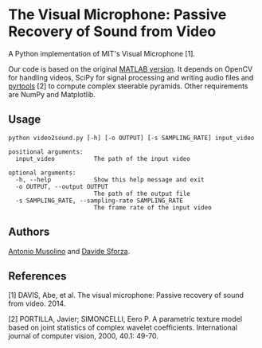 # The Visual Microphone: Passive Recovery of Sound from Video

A Python implementation of MIT's Visual Microphone [1].

Our code is based on the original [MATLAB version](http://people.csail.mit.edu/mrub/VisualMic/#data). It depends on OpenCV for handling videos, SciPy for signal processing and writing audio files and [pyrtools](https://github.com/LabForComputationalVision/pyrtools) [2] to compute complex steerable pyramids. Other requirements are NumPy and Matplotlib.


## Usage

```
python video2sound.py [-h] [-o OUTPUT] [-s SAMPLING_RATE] input_video
```

```
positional arguments:
  input_video           The path of the input video

optional arguments:
  -h, --help            Show this help message and exit
  -o OUTPUT, --output OUTPUT
                        The path of the output file
  -s SAMPLING_RATE, --sampling-rate SAMPLING_RATE
                        The frame rate of the input video
```


## Authors

[Antonio Musolino](https://github.com/antoniomuso/) and [Davide Sforza](https://github.com/dsforza96).


## References

[1] DAVIS, Abe, et al. The visual microphone: Passive recovery of sound from video. 2014.

[2] PORTILLA, Javier; SIMONCELLI, Eero P. A parametric texture model based on joint statistics of complex wavelet coefficients. International journal of computer vision, 2000, 40.1: 49-70.
